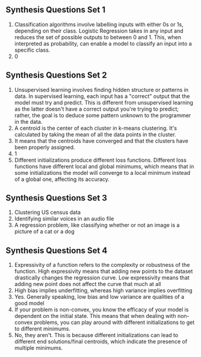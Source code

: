 ## Synthesis Questions Set 1
1. Classification algorithms involve labelling inputs with either 0s or 1s, depending on their class. Logistic Regression takes in any input and reduces the set of possible outputs to between 0 and 1. This, when interpreted as probability, can enable a model to classify an input into a specific class.
2. 0

## Synthesis Questions Set 2
1. Unsupervised learning involves finding hidden structure or patterns in data. In supervised learning, each input has a "correct" output that the model must try and predict. This is different from unsupervised learning as the latter doesn't have a correct output you're trying to predict; rather, the goal is to deduce some pattern unknown to the programmer in the data.
2. A centroid is the center of each cluster in k-means clustering. It's calculated by taking the mean of all the data points in the cluster.
3. It means that the centroids have converged and that the clusters have been properly assigned.
4. 1
5. Different initializations produce different loss functions. Different loss functions have different local and global minimums, which means that in some initializations the model will converge to a local minimum instead of a global one, affecting its accuracy.

## Synthesis Questions Set 3
1. Clustering US census data
2. Identifying similar voices in an audio file
3. A regression problem, like classifying whether or not an image is a picture of a cat or a dog

## Synthesis Questions Set 4
1. Expressivity of a function refers to the complexity or robustness of the function. High expressivity means that adding new points to the dataset drastically changes the regression curve. Low expressivity means that adding new point does not affect the curve that much at all
2. High bias implies underfitting, whereas high variance implies overfitting
3. Yes. Generally speaking, low bias and low variance are qualities of a good model
4. If your problem is non-convex, you know the efficacy of your model is dependent on the initial state. This means that when dealing with non-convex problems, you can play around with different initializations to get to different minimums.
5. No, they aren't. This is because different initializations can lead to different end solutions/final centroids, which indicate the presence of multiple minimums.

